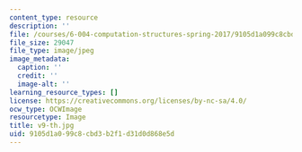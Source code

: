```yaml
---
content_type: resource
description: ''
file: /courses/6-004-computation-structures-spring-2017/9105d1a099c8cbd3b2f1d31d0d868e5d_v9-th.jpg
file_size: 29047
file_type: image/jpeg
image_metadata:
  caption: ''
  credit: ''
  image-alt: ''
learning_resource_types: []
license: https://creativecommons.org/licenses/by-nc-sa/4.0/
ocw_type: OCWImage
resourcetype: Image
title: v9-th.jpg
uid: 9105d1a0-99c8-cbd3-b2f1-d31d0d868e5d
---
```

